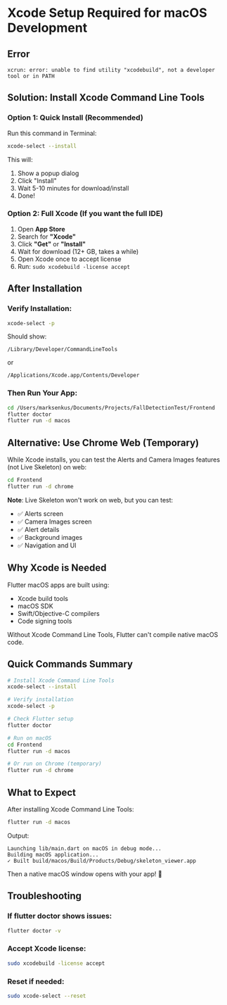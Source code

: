 # Xcode Setup Required for macOS Development

## Error
```
xcrun: error: unable to find utility "xcodebuild", not a developer tool or in PATH
```

## Solution: Install Xcode Command Line Tools

### Option 1: Quick Install (Recommended)
Run this command in Terminal:
```bash
xcode-select --install
```

This will:
1. Show a popup dialog
2. Click "Install"
3. Wait 5-10 minutes for download/install
4. Done!

### Option 2: Full Xcode (If you want the full IDE)
1. Open **App Store**
2. Search for **"Xcode"**
3. Click **"Get"** or **"Install"**
4. Wait for download (12+ GB, takes a while)
5. Open Xcode once to accept license
6. Run: `sudo xcodebuild -license accept`

## After Installation

### Verify Installation:
```bash
xcode-select -p
```

Should show:
```
/Library/Developer/CommandLineTools
```
or
```
/Applications/Xcode.app/Contents/Developer
```

### Then Run Your App:
```bash
cd /Users/marksenkus/Documents/Projects/FallDetectionTest/Frontend
flutter doctor
flutter run -d macos
```

## Alternative: Use Chrome Web (Temporary)

While Xcode installs, you can test the Alerts and Camera Images features (not Live Skeleton) on web:

```bash
cd Frontend
flutter run -d chrome
```

**Note**: Live Skeleton won't work on web, but you can test:
- ✅ Alerts screen
- ✅ Camera Images screen
- ✅ Alert details
- ✅ Background images
- ✅ Navigation and UI

## Why Xcode is Needed

Flutter macOS apps are built using:
- Xcode build tools
- macOS SDK
- Swift/Objective-C compilers
- Code signing tools

Without Xcode Command Line Tools, Flutter can't compile native macOS code.

## Quick Commands Summary

```bash
# Install Xcode Command Line Tools
xcode-select --install

# Verify installation
xcode-select -p

# Check Flutter setup
flutter doctor

# Run on macOS
cd Frontend
flutter run -d macos

# Or run on Chrome (temporary)
flutter run -d chrome
```

## What to Expect

After installing Xcode Command Line Tools:

```bash
flutter run -d macos
```

Output:
```
Launching lib/main.dart on macOS in debug mode...
Building macOS application...
✓ Built build/macos/Build/Products/Debug/skeleton_viewer.app
```

Then a native macOS window opens with your app! 🎉

## Troubleshooting

### If flutter doctor shows issues:
```bash
flutter doctor -v
```

### Accept Xcode license:
```bash
sudo xcodebuild -license accept
```

### Reset if needed:
```bash
sudo xcode-select --reset
```
